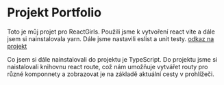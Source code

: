 # Projekt Portfolio

Toto je můj projet pro ReactGirls.
Použili jsme k vytvoření react vite a dále jsem si nainstalovala yarn.
Dále jsme nastavili eslist a unit testy.
[odkaz na projekt](https://portfolio-chi-inky-72.vercel.app)

Co jsem si dále nainstalovali do projektu je TypeScript.
Do projektu jsme si naistalovali knihovnu react route, což nám umožňuje vytvářet routy pro různé komponnety a zobrazovat je na základě aktuální cesty v prohlížeči.
